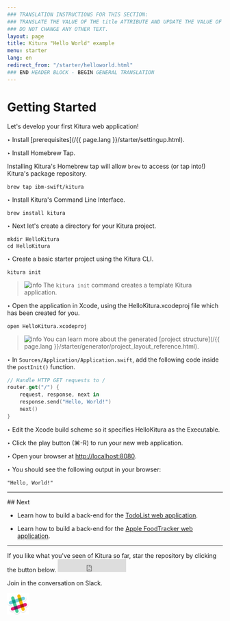```yaml
---
### TRANSLATION INSTRUCTIONS FOR THIS SECTION:
### TRANSLATE THE VALUE OF THE title ATTRIBUTE AND UPDATE THE VALUE OF THE lang ATTRIBUTE.
### DO NOT CHANGE ANY OTHER TEXT.
layout: page
title: Kitura "Hello World" example
menu: starter
lang: en
redirect_from: "/starter/helloworld.html"
### END HEADER BLOCK - BEGIN GENERAL TRANSLATION
---
```


<div class="titleBlock">
	<h1>Getting Started</h1>
	<p>Let's develop your first Kitura web application!</p>
</div>

<span class="arrow">&#8227;</span> Install [prerequisites](/{{ page.lang }}/starter/settingup.html).

<span class="arrow">&#8227;</span> Install Homebrew Tap.

Installing Kitura's Homebrew tap will allow ```brew``` to access (or tap into!) Kitura's package repository.

```
brew tap ibm-swift/kitura
```

<span class="arrow">&#8227;</span> Install Kitura's Command Line Interface.

```
brew install kitura
```

<span class="arrow">&#8227;</span> Next let's create a directory for your Kitura project.

```
mkdir HelloKitura
cd HelloKitura
```

<span class="arrow">&#8227;</span> Create a basic starter project using the Kitura CLI.

```
kitura init
```

> ![info] The ```kitura init``` command creates a template Kitura application.

<span class="arrow">&#8227;</span> Open the application in Xcode, using the HelloKitura.xcodeproj file which has been created for you.

```
open HelloKitura.xcodeproj
```

> ![info] You can learn more about the generated [project structure](/{{ page.lang }}/starter/generator/project_layout_reference.html).

<span class="arrow">&#8227;</span> In `Sources/Application/Application.swift`, add the following code inside the `postInit()` function.

```swift
// Handle HTTP GET requests to /
router.get("/") {
    request, response, next in
    response.send("Hello, World!")
    next()
}
```

<span class="arrow">&#8227;</span> Edit the Xcode build scheme so it specifies HelloKitura as the Executable.

<span class="arrow">&#8227;</span> Click the play button (&#8984;-R) to run your new web application.

<span class="arrow">&#8227;</span> Open your browser at [http://localhost:8080](http://localhost:8080).

<span class="arrow">&#8227;</span> You should see the following output in your browser:

```
"Hello, World!"
```
<hr>
## Next

* Learn how to build a back-end for the [TodoList web application](https://github.com/IBM/ToDoBackend).

* Learn how to build a back-end for the [Apple FoodTracker web application](https://github.com/IBM/FoodTrackerBackend).

<hr>
If you like what you've seen of Kitura so far, star the repository by clicking the button below.

<iframe src="https://ghbtns.com/github-btn.html?user=IBM-Swift&repo=Kitura&type=star&count=true&size=large" frameborder="0" scrolling="0" width="160px" height="30px"></iframe>

Join in the conversation on Slack.

<a rel="nofollow" href="http://swift-at-ibm-slack.mybluemix.net">
<img src="../../assets/slack.png" alt="Slack" width="50"/>
</a>

[info]: ../../assets/info-blue.png
[tip]: ../../assets/lightbulb-yellow.png
[warning]: ../../assets/warning-red.png
